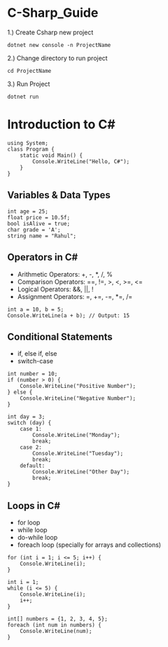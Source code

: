 # C-Sharp_Guide
1.) Create Csharp new project
```Csharp
dotnet new console -n ProjectName
```
2.) Change directory to run project
```Csharp
cd ProjectName
```
3.) Run Project
```Csharp
dotnet run
```
# Introduction to C#
```Csharp
using System;
class Program {
    static void Main() {
        Console.WriteLine("Hello, C#");
    }
}
```
## Variables & Data Types
```Csharp
int age = 25;
float price = 10.5f;
bool isAlive = true;
char grade = 'A';
string name = "Rahul";
```
## Operators in C#
- Arithmetic Operators: +, -, *, /, %
- Comparison Operators: ==, !=, >, <, >=, <=
- Logical Operators: &&, ||, !
- Assignment Operators: =, +=, -=, *=, /=
```Csharp
int a = 10, b = 5;
Console.WriteLine(a + b); // Output: 15
```
## Conditional Statements
- if, else if, else
- switch-case
```Csharp
int number = 10;
if (number > 0) {
    Console.WriteLine("Positive Number");
} else {
    Console.WriteLine("Negative Number");
}
```
```Csharp
int day = 3;
switch (day) {
    case 1:
        Console.WriteLine("Monday");
        break;
    case 2:
        Console.WriteLine("Tuesday");
        break;
    default:
        Console.WriteLine("Other Day");
        break;
}
```
##  Loops in C#
- for loop
- while loop
- do-while loop
- foreach loop (specially for arrays and collections)
```Csharp
for (int i = 1; i <= 5; i++) {
    Console.WriteLine(i);
}
```
```Csharp
int i = 1;
while (i <= 5) {
    Console.WriteLine(i);
    i++;
}
```
```Csharp
int[] numbers = {1, 2, 3, 4, 5};
foreach (int num in numbers) {
    Console.WriteLine(num);
}
```


